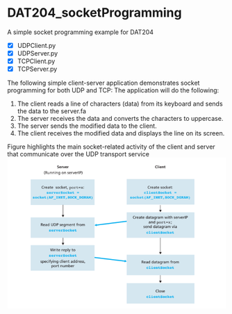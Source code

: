 # DAT204_socketProgramming
A simple socket programming example for DAT204

- [x] UDPClient.py
- [x] UDPServer.py
- [x] TCPClient.py
- [x] TCPServer.py

The following simple client-server application demonstrates socket programming for both UDP and TCP:
The application will do the following:
1. The client reads a line of characters (data) from its keyboard and sends the data
to the server.fa
2. The server receives the data and converts the characters to uppercase.
3. The server sends the modified data to the client.
4. The client receives the modified data and displays the line on its screen.

Figure highlights the main socket-related activity of the client and server that communicate over the UDP transport service
![The client-server application using UDP](socket_programming.PNG)
